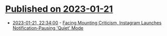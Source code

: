 # [Published on 2023-01-21](index.md)

* [2023-01-21, 22:34:00](https://tech.slashdot.org/story/23/01/21/049205/facing-mounting-criticism-instagram-launches-notification-pausing-quiet-mode?utm_source=rss1.0mainlinkanon&utm_medium=feed) - [Facing Mounting Criticism, Instagram Launches Notification-Pausing 'Quiet' Mode](https://tech.slashdot.org/story/23/01/21/049205/facing-mounting-criticism-instagram-launches-notification-pausing-quiet-mode?utm_source=rss1.0mainlinkanon&utm_medium=feed)
